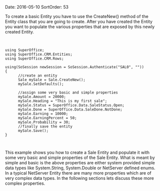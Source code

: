 Date: 2016-05-10
SortOrder: 53

To create a basic Entity you have to use the CreateNew() method of the Entity class that you are going to create. After you have created the Entity you want to populate the various properties that are exposed by this newly created Entity.

 

```
using SuperOffice;
using SuperOffice.CRM.Entities;
using SuperOffice.CRM.Rows;
 
using(SoSession newSession = SoSession.Authenticate("SAL0", ""))
{
      //create an entity
      Sale mySale = Sale.CreateNew();
      mySale.SetDefaults();
 
      //assign some very basic and simple properties
      mySale.Amount = 20000;
      mySale.Heading = "This is my first sale";
      mySale.Status = SuperOffice.Data.SaleStatus.Open;
      mySale.Done = SuperOffice.Data.SaleDone.NotDone;
      mySale.Earning = 10000;
      mySale.EarningPercent = 50;
      mySale.Probability = 30;
      //finally save the entity
      mySale.Save();
}

 
```

This example shows you how to create a Sale Entity and populate it with some very basic and simple properties of the Sale Entity. What is meant by simple and basic is the above properties are either system provided simple data types like System.String, System.Double or NetServer defined enums. In a typical NetServer Entity there are many more properties which are of very complex data types. In the following sections lets discuss these more complex properties.
